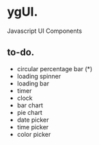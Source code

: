 # ygUI. 
Javascript UI Components

## to-do.  
* circular percentage bar (*)
* loading spinner
* loading bar
* timer
* clock
* bar chart
* pie chart
* date picker
* time picker
* color picker

